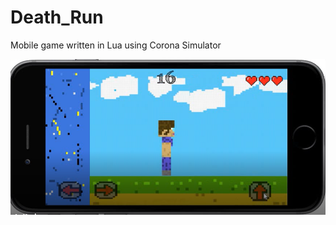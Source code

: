 # Death_Run
Mobile game written in Lua using Corona Simulator


![In-game Image](https://github.com/OliverNagy10/Death_Run/blob/main/Death_Run.PNG)
